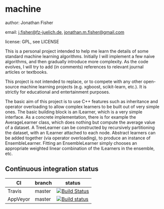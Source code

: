 # machine
author: Jonathan Fisher

email: j.fisher@fz-juelich.de, jonathan.m.fisher@gmail.com

license: GPL, see LICENSE


This is a personal project intended to help me learn the details of some standard machine learning algorithms. Initially I will implement a few naive algorithms, and then gradually introduce more complexity. As the code evolves, I will try to add (in comments) references to relevant journal articles or textbooks.

This project is not intended to replace, or to compete with any other open-source machine learning projects (e.g. xgboost, scikit-learn, etc.). It is strictly for educational and entertainment purposes.

The basic aim of this project is to use C++ features such as inheritance and operator overloading to allow complex learners to be built out of very simple ones. The basic building block is an ILearner, which is a very simple interface. As a concrete implementation, there is for example the AverageLearner class, which does nothing but compute the average value of a dataset. A TreeLearner can be constructed by recursively partitioning the dataset, with an ILearner attached to each node. Abstract learners can be added together (via operator overloading), to produce an instance of EnsembleLearner. Fitting an EnsembleLearner simply chooses an appropriate weighted linear combination of the ILearners in the ensemble, etc.

## Continuous integration status
| CI | branch | status |
|----|---|-----|
| Travis | master |[![Build Status](https://travis-ci.org/jmf1sh/machine.svg?branch=master)](https://travis-ci.org/jmf1sh/machine)| 
| AppVeyor | master | [![Build status](https://ci.appveyor.com/api/projects/status/g4nyvry4rrorw33u?svg=true)](https://ci.appveyor.com/project/jmf1sh/machine)|
